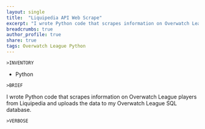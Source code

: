 ```yaml
---
layout: single
title:  "Liquipedia API Web Scrape"
excerpt: "I wrote Python code that scrapes information on Overwatch League players from Liquipedia and uploads the data to my Overwatch League SQL database."
breadcrumbs: true
author_profile: true
share: true
tags: Overwatch League Python
---
```


```
>INVENTORY
```
- Python

```
>BRIEF
```
  I wrote Python code that scrapes information on Overwatch League players from Liquipedia and uploads the data to my Overwatch League SQL database.
  
```
>VERBOSE
```
